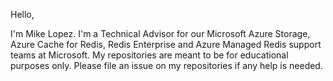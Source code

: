 Hello,

I'm Mike Lopez. I'm a Technical Advisor for our Microsoft Azure Storage, Azure Cache for Redis, Redis Enterprise and Azure Managed Redis support teams at Microsoft. My repositories are meant to be for educational purposes only. Please file an issue on my repositories if any help is needed.
